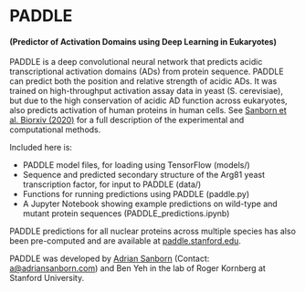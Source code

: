 # PADDLE
#### (Predictor of Activation Domains using Deep Learning in Eukaryotes)

PADDLE is a deep convolutional neural network that predicts acidic transcriptional activation domains (ADs) from protein sequence. PADDLE can predict both the position and relative strength of acidic ADs. It was trained on high-throughput activation assay data in yeast (S. cerevisiae), but due to the high conservation of acidic AD function across eukaryotes, also predicts activation of human proteins in human cells. See [Sanborn et al. Biorxiv (2020)](https://www.biorxiv.org/content/10.1101/2020.12.18.423551v1) for a full description of the experimental and computational methods.

Included here is:
- PADDLE model files, for loading using TensorFlow (models/)
- Sequence and predicted secondary structure of the Arg81 yeast transcription factor, for input to PADDLE (data/)
- Functions for running predictions using PADDLE (paddle.py)
- A Jupyter Notebook showing example predictions on wild-type and mutant protein sequences (PADDLE_predictions.ipynb)

PADDLE predictions for all nuclear proteins across multiple species has also been pre-computed and are available at [paddle.stanford.edu](http://paddle.stanford.edu).

PADDLE was developed by [Adrian Sanborn](http://www.adriansanborn.com) (Contact: a@adriansanborn.com) and Ben Yeh in the lab of Roger Kornberg at Stanford University.
